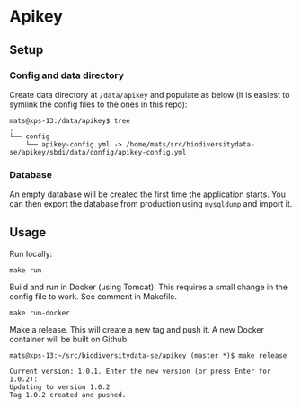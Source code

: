 # Apikey

## Setup

### Config and data directory
Create data directory at `/data/apikey` and populate as below (it is easiest to symlink the config files to the ones in this repo):
```
mats@xps-13:/data/apikey$ tree
.
└── config
    └── apikey-config.yml -> /home/mats/src/biodiversitydata-se/apikey/sbdi/data/config/apikey-config.yml
```

### Database
An empty database will be created the first time the application starts. You can then export the database from production using `mysqldump` and import it.

## Usage
Run locally:
```
make run
```

Build and run in Docker (using Tomcat). This requires a small change in the config file to work. See comment in Makefile.
```
make run-docker
```

Make a release. This will create a new tag and push it. A new Docker container will be built on Github.
```
mats@xps-13:~/src/biodiversitydata-se/apikey (master *)$ make release

Current version: 1.0.1. Enter the new version (or press Enter for 1.0.2): 
Updating to version 1.0.2
Tag 1.0.2 created and pushed.
```
